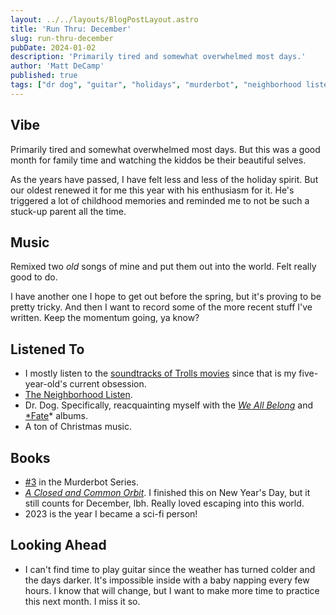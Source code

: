```yaml
---
layout: ../../layouts/BlogPostLayout.astro
title: 'Run Thru: December'
slug: run-thru-december
pubDate: 2024-01-02
description: 'Primarily tired and somewhat overwhelmed most days.'
author: 'Matt DeCamp'
published: true
tags: ["dr dog", "guitar", "holidays", "murderbot", "neighborhood listen", "trolls"]
---
```

## Vibe

Primarily tired and somewhat overwhelmed most days. But this was a good month for family time and watching the kiddos be their beautiful selves.

As the years have passed, I have felt less and less of the holiday spirit. But our oldest renewed it for me this year with his enthusiasm for it. He's triggered a lot of childhood memories and reminded me to not be such a stuck-up parent all the time.

## Music

Remixed two *old* songs of mine and put them out into the world. Felt really good to do.

I have another one I hope to get out before the spring, but it's proving to be pretty tricky. And then I want to record some of the more recent stuff I've written. Keep the momentum going, ya know?

## Listened To

- I mostly listen to the [soundtracks of Trolls movies](https://music.apple.com/us/album/trolls-band-together-original-motion-picture-soundtrack/1709149482) since that is my five-year-old's current obsession.
- [The Neighborhood Listen](https://art19.com/shows/neighborhood-listen).
- Dr. Dog. Specifically, reacquainting myself with the [*We All Belong*](https://www.discogs.com/release/1634334-Dr-Dog-We-All-Belong) and [*Fate](https://drdogmusic.bandcamp.com/album/fate)* albums.
- A ton of Christmas music.

## Books

- [#3](https://bookshop.org/a/93821/9781250191786) in the Murderbot Series.
- [*A Closed and Common Orbit*](https://bookshop.org/a/93821/9780062569400). I finished this on New Year's Day, but it still counts for December, lbh. Really loved escaping into this world.
- 2023 is the year I became a sci-fi person!

## Looking Ahead

- I can't find time to play guitar since the weather has turned colder and the days darker. It's impossible inside with a baby napping every few hours. I know that will change, but I want to make more time to practice this next month. I miss it so.
